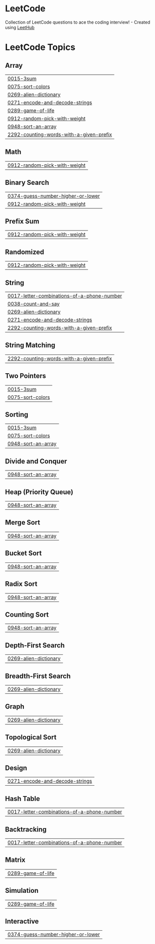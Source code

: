 # LeetCode
Collection of LeetCode questions to ace the coding interview! - Created using [LeetHub](https://github.com/QasimWani/LeetHub)

<!---LeetCode Topics Start-->
# LeetCode Topics
## Array
|  |
| ------- |
| [0015-3sum](https://github.com/DeepSavla/LeetCode/tree/master/0015-3sum) |
| [0075-sort-colors](https://github.com/DeepSavla/LeetCode/tree/master/0075-sort-colors) |
| [0269-alien-dictionary](https://github.com/DeepSavla/LeetCode/tree/master/0269-alien-dictionary) |
| [0271-encode-and-decode-strings](https://github.com/DeepSavla/LeetCode/tree/master/0271-encode-and-decode-strings) |
| [0289-game-of-life](https://github.com/DeepSavla/LeetCode/tree/master/0289-game-of-life) |
| [0912-random-pick-with-weight](https://github.com/DeepSavla/LeetCode/tree/master/0912-random-pick-with-weight) |
| [0948-sort-an-array](https://github.com/DeepSavla/LeetCode/tree/master/0948-sort-an-array) |
| [2292-counting-words-with-a-given-prefix](https://github.com/DeepSavla/LeetCode/tree/master/2292-counting-words-with-a-given-prefix) |
## Math
|  |
| ------- |
| [0912-random-pick-with-weight](https://github.com/DeepSavla/LeetCode/tree/master/0912-random-pick-with-weight) |
## Binary Search
|  |
| ------- |
| [0374-guess-number-higher-or-lower](https://github.com/DeepSavla/LeetCode/tree/master/0374-guess-number-higher-or-lower) |
| [0912-random-pick-with-weight](https://github.com/DeepSavla/LeetCode/tree/master/0912-random-pick-with-weight) |
## Prefix Sum
|  |
| ------- |
| [0912-random-pick-with-weight](https://github.com/DeepSavla/LeetCode/tree/master/0912-random-pick-with-weight) |
## Randomized
|  |
| ------- |
| [0912-random-pick-with-weight](https://github.com/DeepSavla/LeetCode/tree/master/0912-random-pick-with-weight) |
## String
|  |
| ------- |
| [0017-letter-combinations-of-a-phone-number](https://github.com/DeepSavla/LeetCode/tree/master/0017-letter-combinations-of-a-phone-number) |
| [0038-count-and-say](https://github.com/DeepSavla/LeetCode/tree/master/0038-count-and-say) |
| [0269-alien-dictionary](https://github.com/DeepSavla/LeetCode/tree/master/0269-alien-dictionary) |
| [0271-encode-and-decode-strings](https://github.com/DeepSavla/LeetCode/tree/master/0271-encode-and-decode-strings) |
| [2292-counting-words-with-a-given-prefix](https://github.com/DeepSavla/LeetCode/tree/master/2292-counting-words-with-a-given-prefix) |
## String Matching
|  |
| ------- |
| [2292-counting-words-with-a-given-prefix](https://github.com/DeepSavla/LeetCode/tree/master/2292-counting-words-with-a-given-prefix) |
## Two Pointers
|  |
| ------- |
| [0015-3sum](https://github.com/DeepSavla/LeetCode/tree/master/0015-3sum) |
| [0075-sort-colors](https://github.com/DeepSavla/LeetCode/tree/master/0075-sort-colors) |
## Sorting
|  |
| ------- |
| [0015-3sum](https://github.com/DeepSavla/LeetCode/tree/master/0015-3sum) |
| [0075-sort-colors](https://github.com/DeepSavla/LeetCode/tree/master/0075-sort-colors) |
| [0948-sort-an-array](https://github.com/DeepSavla/LeetCode/tree/master/0948-sort-an-array) |
## Divide and Conquer
|  |
| ------- |
| [0948-sort-an-array](https://github.com/DeepSavla/LeetCode/tree/master/0948-sort-an-array) |
## Heap (Priority Queue)
|  |
| ------- |
| [0948-sort-an-array](https://github.com/DeepSavla/LeetCode/tree/master/0948-sort-an-array) |
## Merge Sort
|  |
| ------- |
| [0948-sort-an-array](https://github.com/DeepSavla/LeetCode/tree/master/0948-sort-an-array) |
## Bucket Sort
|  |
| ------- |
| [0948-sort-an-array](https://github.com/DeepSavla/LeetCode/tree/master/0948-sort-an-array) |
## Radix Sort
|  |
| ------- |
| [0948-sort-an-array](https://github.com/DeepSavla/LeetCode/tree/master/0948-sort-an-array) |
## Counting Sort
|  |
| ------- |
| [0948-sort-an-array](https://github.com/DeepSavla/LeetCode/tree/master/0948-sort-an-array) |
## Depth-First Search
|  |
| ------- |
| [0269-alien-dictionary](https://github.com/DeepSavla/LeetCode/tree/master/0269-alien-dictionary) |
## Breadth-First Search
|  |
| ------- |
| [0269-alien-dictionary](https://github.com/DeepSavla/LeetCode/tree/master/0269-alien-dictionary) |
## Graph
|  |
| ------- |
| [0269-alien-dictionary](https://github.com/DeepSavla/LeetCode/tree/master/0269-alien-dictionary) |
## Topological Sort
|  |
| ------- |
| [0269-alien-dictionary](https://github.com/DeepSavla/LeetCode/tree/master/0269-alien-dictionary) |
## Design
|  |
| ------- |
| [0271-encode-and-decode-strings](https://github.com/DeepSavla/LeetCode/tree/master/0271-encode-and-decode-strings) |
## Hash Table
|  |
| ------- |
| [0017-letter-combinations-of-a-phone-number](https://github.com/DeepSavla/LeetCode/tree/master/0017-letter-combinations-of-a-phone-number) |
## Backtracking
|  |
| ------- |
| [0017-letter-combinations-of-a-phone-number](https://github.com/DeepSavla/LeetCode/tree/master/0017-letter-combinations-of-a-phone-number) |
## Matrix
|  |
| ------- |
| [0289-game-of-life](https://github.com/DeepSavla/LeetCode/tree/master/0289-game-of-life) |
## Simulation
|  |
| ------- |
| [0289-game-of-life](https://github.com/DeepSavla/LeetCode/tree/master/0289-game-of-life) |
## Interactive
|  |
| ------- |
| [0374-guess-number-higher-or-lower](https://github.com/DeepSavla/LeetCode/tree/master/0374-guess-number-higher-or-lower) |
<!---LeetCode Topics End-->